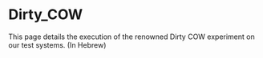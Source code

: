 # Dirty_COW
This page details the execution of the renowned Dirty COW experiment on our test systems.  (In Hebrew)
